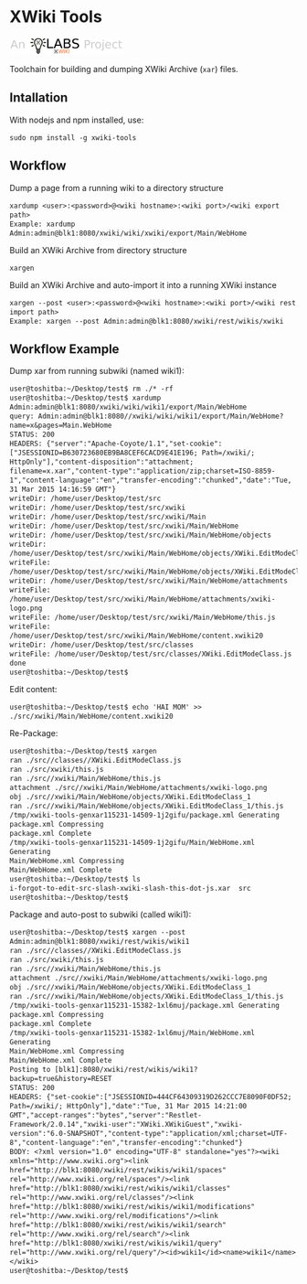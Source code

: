# XWiki Tools

[![XWiki labs logo](https://raw.githubusercontent.com/xwiki-labs/xwiki-labs-logo/master/projects/xwikilabs/xwikilabsproject.png "XWiki labs")](https://labs.xwiki.com/xwiki/bin/view/Projects/XWikiLabsProject)

Toolchain for building and dumping XWiki Archive (`xar`) files.

## Intallation

With nodejs and npm installed, use:

    sudo npm install -g xwiki-tools

## Workflow

Dump a page from a running wiki to a directory structure

    xardump <user>:<password>@<wiki hostname>:<wiki port>/<wiki export path>
    Example: xardump Admin:admin@blk1:8080/xwiki/wiki/xwiki/export/Main/WebHome

Build an XWiki Archive from directory structure

    xargen

Build an XWiki Archive and auto-import it into a running XWiki instance

    xargen --post <user>:<password>@<wiki hostname>:<wiki port>/<wiki rest import path>
    Example: xargen --post Admin:admin@blk1:8080/xwiki/rest/wikis/xwiki

## Workflow Example

Dump xar from running subwiki (named wiki1):

```
user@toshitba:~/Desktop/test$ rm ./* -rf
user@toshitba:~/Desktop/test$ xardump Admin:admin@blk1:8080/xwiki/wiki/wiki1/export/Main/WebHome
query: Admin:admin@blk1:8080//xwiki/wiki/wiki1/export/Main/WebHome?name=x&pages=Main.WebHome
STATUS: 200
HEADERS: {"server":"Apache-Coyote/1.1","set-cookie":["JSESSIONID=B630723680EB9BA8CEF6CACD9E41E196; Path=/xwiki/; HttpOnly"],"content-disposition":"attachment; filename=x.xar","content-type":"application/zip;charset=ISO-8859-1","content-language":"en","transfer-encoding":"chunked","date":"Tue, 31 Mar 2015 14:16:59 GMT"}
writeDir: /home/user/Desktop/test/src
writeDir: /home/user/Desktop/test/src/xwiki
writeDir: /home/user/Desktop/test/src/xwiki/Main
writeDir: /home/user/Desktop/test/src/xwiki/Main/WebHome
writeDir: /home/user/Desktop/test/src/xwiki/Main/WebHome/objects
writeDir: /home/user/Desktop/test/src/xwiki/Main/WebHome/objects/XWiki.EditModeClass_1
writeFile: /home/user/Desktop/test/src/xwiki/Main/WebHome/objects/XWiki.EditModeClass_1/this.js
writeDir: /home/user/Desktop/test/src/xwiki/Main/WebHome/attachments
writeFile: /home/user/Desktop/test/src/xwiki/Main/WebHome/attachments/xwiki-logo.png
writeFile: /home/user/Desktop/test/src/xwiki/Main/WebHome/this.js
writeFile: /home/user/Desktop/test/src/xwiki/Main/WebHome/content.xwiki20
writeDir: /home/user/Desktop/test/src/classes
writeFile: /home/user/Desktop/test/src/classes/XWiki.EditModeClass.js
done
user@toshitba:~/Desktop/test$ 
```

Edit content:

```
user@toshitba:~/Desktop/test$ echo 'HAI MOM' >> ./src/xwiki/Main/WebHome/content.xwiki20
```

Re-Package:

```
user@toshitba:~/Desktop/test$ xargen
ran ./src//classes//XWiki.EditModeClass.js
ran ./src/xwiki/this.js
ran ./src//xwiki/Main/WebHome/this.js
attachment ./src//xwiki/Main/WebHome/attachments/xwiki-logo.png
obj ./src//xwiki/Main/WebHome/objects/XWiki.EditModeClass_1
ran ./src//xwiki/Main/WebHome/objects/XWiki.EditModeClass_1/this.js
/tmp/xwiki-tools-genxar115231-14509-1j2gifu/package.xml Generating
package.xml Compressing
package.xml Complete
/tmp/xwiki-tools-genxar115231-14509-1j2gifu/Main/WebHome.xml Generating
Main/WebHome.xml Compressing
Main/WebHome.xml Complete
user@toshitba:~/Desktop/test$ ls
i-forgot-to-edit-src-slash-xwiki-slash-this-dot-js.xar  src
user@toshitba:~/Desktop/test$ 
```

Package and auto-post to subwiki (called wiki1):

```
user@toshitba:~/Desktop/test$ xargen --post Admin:admin@blk1:8080/xwiki/rest/wikis/wiki1
ran ./src//classes//XWiki.EditModeClass.js
ran ./src/xwiki/this.js
ran ./src//xwiki/Main/WebHome/this.js
attachment ./src//xwiki/Main/WebHome/attachments/xwiki-logo.png
obj ./src//xwiki/Main/WebHome/objects/XWiki.EditModeClass_1
ran ./src//xwiki/Main/WebHome/objects/XWiki.EditModeClass_1/this.js
/tmp/xwiki-tools-genxar115231-15382-1xl6muj/package.xml Generating
package.xml Compressing
package.xml Complete
/tmp/xwiki-tools-genxar115231-15382-1xl6muj/Main/WebHome.xml Generating
Main/WebHome.xml Compressing
Main/WebHome.xml Complete
Posting to [blk1]:8080/xwiki/rest/wikis/wiki1?backup=true&history=RESET
STATUS: 200
HEADERS: {"set-cookie":["JSESSIONID=444CF64309319D262CCC7E8090F0DF52; Path=/xwiki/; HttpOnly"],"date":"Tue, 31 Mar 2015 14:21:00 GMT","accept-ranges":"bytes","server":"Restlet-Framework/2.0.14","xwiki-user":"XWiki.XWikiGuest","xwiki-version":"6.0-SNAPSHOT","content-type":"application/xml;charset=UTF-8","content-language":"en","transfer-encoding":"chunked"}
BODY: <?xml version="1.0" encoding="UTF-8" standalone="yes"?><wiki xmlns="http://www.xwiki.org"><link href="http://blk1:8080/xwiki/rest/wikis/wiki1/spaces" rel="http://www.xwiki.org/rel/spaces"/><link href="http://blk1:8080/xwiki/rest/wikis/wiki1/classes" rel="http://www.xwiki.org/rel/classes"/><link href="http://blk1:8080/xwiki/rest/wikis/wiki1/modifications" rel="http://www.xwiki.org/rel/modifications"/><link href="http://blk1:8080/xwiki/rest/wikis/wiki1/search" rel="http://www.xwiki.org/rel/search"/><link href="http://blk1:8080/xwiki/rest/wikis/wiki1/query" rel="http://www.xwiki.org/rel/query"/><id>wiki1</id><name>wiki1</name></wiki>
user@toshitba:~/Desktop/test$
```
